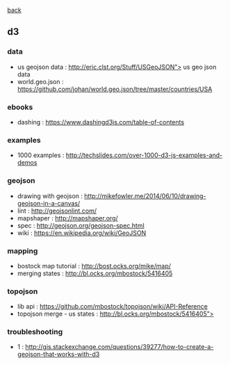 [back](README.md)

## d3   

### data
- us geojson data : http://eric.clst.org/Stuff/USGeoJSON"> us geo json data 
- world.geo.json : https://github.com/johan/world.geo.json/tree/master/countries/USA

### ebooks
- dashing : https://www.dashingd3js.com/table-of-contents

### examples
- 1000 examples : http://techslides.com/over-1000-d3-js-examples-and-demos

### geojson
- drawing with geojson : http://mikefowler.me/2014/06/10/drawing-geojson-in-a-canvas/
- lint : http://geojsonlint.com/
- mapshaper : http://mapshaper.org/
- spec : http://geojson.org/geojson-spec.html
- wiki : https://en.wikipedia.org/wiki/GeoJSON

### mapping
- bostock map tutorial : http://bost.ocks.org/mike/map/
- merging states : http://bl.ocks.org/mbostock/5416405

### topojson
- lib api : https://github.com/mbostock/topojson/wiki/API-Reference
- topojson merge - us states : http://bl.ocks.org/mbostock/5416405">  </a></h5>

### troubleshooting
- 1 : http://gis.stackexchange.com/questions/39277/how-to-create-a-geojson-that-works-with-d3

</body>
</html>
